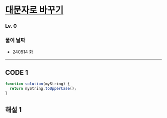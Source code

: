 # [대문자로 바꾸기](https://school.programmers.co.kr/learn/courses/30/lessons/181877)

### Lv. 0

### 풀이 날짜

- 240514 화

---

## CODE 1

```javascript
function solution(myString) {
  return myString.toUpperCase();
}
```

## 해설 1
